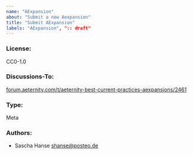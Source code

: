 ```yaml
---
name: "AExpansion"
about: "Submit a new Aexpansion"
title: "Submit AExpansion"
labels: "AExpansion", ":: draft"
---
```


### License: 
CC0-1.0

### Discussions-To: 
[forum.aeternity.com/t/aeternity-best-current-practices-aexpansions/2461](https://forum.aeternity.com/t/aeternity-best-current-practices-aexpansions/2461)

### Type: 
Meta

### Authors:
- Sascha Hanse <shanse@posteo.de>
